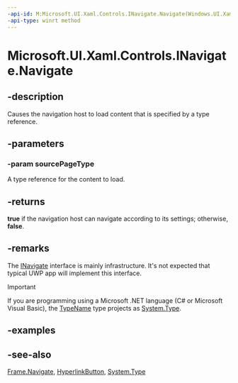 ```yaml
---
-api-id: M:Microsoft.UI.Xaml.Controls.INavigate.Navigate(Windows.UI.Xaml.Interop.TypeName)
-api-type: winrt method
---
```


<!-- Method syntax
public bool Navigate(Windows.UI.Xaml.Interop.TypeName sourcePageType)
-->

# Microsoft.UI.Xaml.Controls.INavigate.Navigate

## -description
Causes the navigation host to load content that is specified by a type reference.

## -parameters
### -param sourcePageType
A type reference for the content to load.

## -returns
**true** if the navigation host can navigate according to its settings; otherwise, **false**. 
<!--TBW clarify the asynch, that  you probably do not get false just because you specified a source that does not exist, you need async events to tell that.-->

## -remarks
The [INavigate](inavigate.md) interface is mainly infrastructure. It's not expected that typical UWP app will implement this interface.

> [!IMPORTANT]
> If you are programming using a Microsoft .NET language (C# or Microsoft Visual Basic), the [TypeName](/uwp/api/windows.ui.xaml.interop.typename) type projects as [System.Type](/dotnet/api/system.type?redirectedfrom=MSDN).

## -examples

## -see-also
[Frame.Navigate](frame_navigate_1557370995.md), [HyperlinkButton](hyperlinkbutton.md), [System.Type](/dotnet/api/system.type?redirectedfrom=MSDN)
